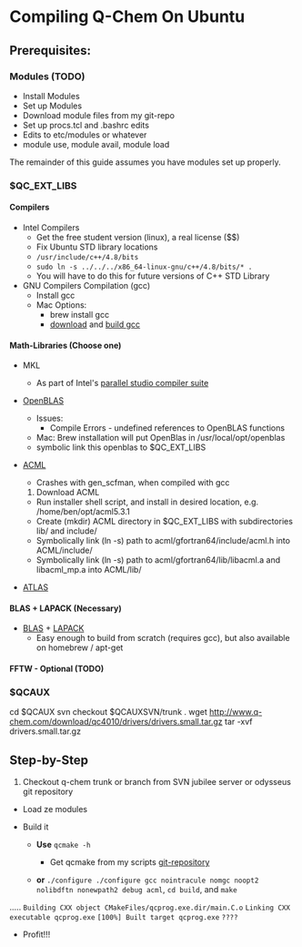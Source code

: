 # Compiling Q-Chem On Ubuntu #
## Prerequisites: ##
### Modules (TODO)
* Install Modules
* Set up Modules
* Download module files from my git-repo
* Set up procs.tcl and .bashrc edits
* Edits to etc/modules or whatever
* module use, module avail, module load

The remainder of this guide assumes you have modules set up properly.

### $QC_EXT_LIBS
#### Compilers
* Intel Compilers
    * Get the free student version (linux), a real license ($$)
    * Fix Ubuntu STD library locations
    * `/usr/include/c++/4.8/bits`
    * `sudo ln -s ../../../x86_64-linux-gnu/c++/4.8/bits/* .`
    * You will have to do this for future versions of C++ STD Library
* GNU Compilers Compilation (gcc)
    * Install gcc
    * Mac Options:
        * brew install gcc
        * [download](http://sourceforge.net/projects/hpc/files/hpc/gcc/gcc-4.9-bin.tar.gz/download?use_mirror=softlayer-dal&download=) and
    [build gcc](https://wiki.helsinki.fi/display/HUGG/Installing+the+GNU+compilers+on+Mac+OS+X)

#### Math-Libraries (Choose one)

* MKL
    * As part of Intel's [parallel studio compiler suite](https://software.intel.com/en-us/intel-parallel-studio-xe)
* [OpenBLAS](https://github.com/xianyi/OpenBLAS)
    * Issues:
        * Compile Errors - undefined references to OpenBLAS functions
    * Mac: Brew installation will put OpenBlas in /usr/local/opt/openblas
    * symbolic link this openblas to $QC_EXT_LIBS
* [ACML](http://developer.amd.com/tools-and-sdks/cpu-development/amd-core-math-library-acml/acml-downloads-resources/)
    * Crashes with gen_scfman, when compiled with gcc
    1. Download ACML
    *  Run installer shell script, and install in desired location, e.g. /home/ben/opt/acml5.3.1
    *  Create (mkdir) ACML directory in $QC_EXT_LIBS with subdirectories lib/ and include/
    *  Symbolically link (ln -s) path to acml/gfortran64/include/acml.h into ACML/include/
    *  Symbolically link (ln -s) path to acml/gfortran64/lib/libacml.a and libacml_mp.a into ACML/lib/

* [ATLAS](http://math-atlas.sourceforge.net/)

#### BLAS + LAPACK (Necessary)
* [BLAS](http://www.netlib.org/blas/) + [LAPACK](http://www.netlib.org/lapack/)
    * Easy enough to build from scratch (requires gcc), but also available on homebrew / apt-get

#### FFTW - Optional (TODO)



### $QCAUX
cd $QCAUX
svn checkout $QCAUXSVN/trunk .
wget http://www.q-chem.com/download/qc4010/drivers/drivers.small.tar.gz
tar -xvf drivers.small.tar.gz




## Step-by-Step

1. Checkout q-chem trunk or branch from SVN jubilee server or odysseus git repository

* Load ze modules

* Build it
    * **Use** `qcmake -h`
        * Get qcmake from my scripts [git-repository](https://github.com/ben-albrecht/scripts/blob/master/qcmake)

    * **or**  `./configure ./configure gcc nointracule nomgc noopt2 nolibdftn nonewpath2 debug acml`, `cd build`, and `make`

.....
`Building CXX object CMakeFiles/qcprog.exe.dir/main.C.o`
`Linking CXX executable qcprog.exe`
`[100%] Built target qcprog.exe`
`????`


* Profit!!!




